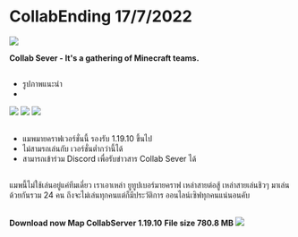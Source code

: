 # CollabEnding 17/7/2022
![](https://cdn.discordapp.com/attachments/908552614919176223/998932345522499694/3.png)

**Collab Sever - It's a gathering of Minecraft teams.**

## 
- รูปภาพแนะนำ
- 
![](https://cdn.discordapp.com/attachments/908552614919176223/998932346617204777/1.png)
![](https://cdn.discordapp.com/attachments/908552614919176223/998932347284095016/2.png)
![](https://cdn.discordapp.com/attachments/908552614919176223/998932346201972867/5.png)

## 
- แมพมายคราฟเวอร์ชั่นนี้ รองรับ 1.19.10 ขึ้นไป
- ไม่สามรถเล่นกับ เวอร์ชั่นต่ำกว่านี้ได้
- สามารถเข้าร่วม Discord เพื่อรับข่าวสาร Collab Sever ได้
##

แมพนี้ไม่ใช้เล่นอยู่แค่ทีมเดี่ยว เราเอาเหล่า ยูทูปเบอร์มายคราฟ เหล่าสายต่อสู้ เหล่าสายเล่นชิวๆ มาเล่นด้วยกันรวม 24 คน ถึงจะไม่เล่นทุกคนแต่ก็มีประวัติการ ออนไลน์เซิฟทุกคนแน่นอนคับ 

##
**Download now Map CollabServer 1.19.10**
**File size 780.8 MB**
![](https://drive.google.com/file/d/1GWXlllOmii6OFKTKxKBZf5UWuFPMenM7/view?usp=sharing)
